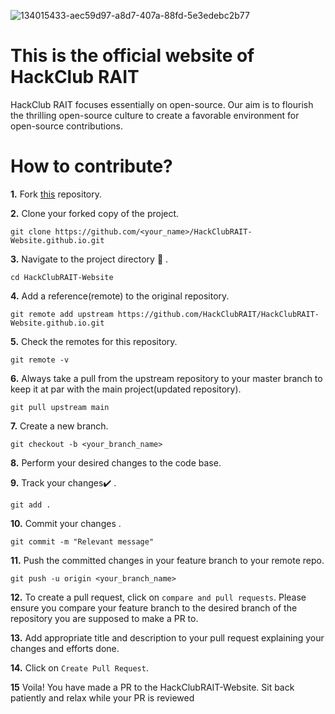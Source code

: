 ![134015433-aec59d97-a8d7-407a-88fd-5e3edebc2b77](https://user-images.githubusercontent.com/69195262/135374166-a56824f9-0930-4346-a2f2-2410abc36180.png)


# This is the official website of HackClub RAIT
HackClub RAIT focuses essentially on open-source. 
Our aim is to flourish the thrilling open-source culture to create a favorable environment for open-source contributions. 

# How to contribute?

**1.**  Fork [this](https://github.com/HackClubRAIT/HackClubRAIT-Website.github.io.git) repository.

**2.**  Clone your forked copy of the project.

```
git clone https://github.com/<your_name>/HackClubRAIT-Website.github.io.git
```

**3.** Navigate to the project directory :file_folder: .

```
cd HackClubRAIT-Website
```

**4.** Add a reference(remote) to the original repository.

```
git remote add upstream https://github.com/HackClubRAIT/HackClubRAIT-Website.github.io.git
```

**5.** Check the remotes for this repository.
```
git remote -v
```

**6.** Always take a pull from the upstream repository to your master branch to keep it at par with the main project(updated repository).

```
git pull upstream main
```

**7.** Create a new branch.

```
git checkout -b <your_branch_name>
```

**8.** Perform your desired changes to the code base.


**9.** Track your changes:heavy_check_mark: .

```
git add . 
```

**10.** Commit your changes .

```
git commit -m "Relevant message"
```

**11.** Push the committed changes in your feature branch to your remote repo.
```
git push -u origin <your_branch_name>
```

**12.** To create a pull request, click on `compare and pull requests`. Please ensure you compare your feature branch to the desired branch of the repository you are supposed to make a PR to.


**13.** Add appropriate title and description to your pull request explaining your changes and efforts done.


**14.** Click on `Create Pull Request`.


**15** Voila! You have made a PR to the HackClubRAIT-Website. Sit back patiently and relax while your PR is reviewed
